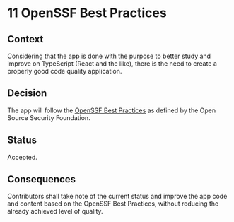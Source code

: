 <!--
© 2022 Marco Bresciani

Copying and distribution of this file, with or without modification, are
permitted in any medium without royalty provided the copyright notice
and this notice are preserved.
This file is offered as-is, without any warranty.

SPDX-FileCopyrightText: 2022 Marco Bresciani

SPDX-License-Identifier: FSFAP
-->
# 11 OpenSSF Best Practices

## Context
Considering that the app is done with the purpose to better study and
improve on TypeScript (React and the like), there is the need to create
a properly good code quality application.

## Decision
The app will follow the
[OpenSSF Best Practices](https://bestpractices.coreinfrastructure.org/en/projects/6084)
as defined by the Open Source Security Foundation.

## Status
Accepted.

## Consequences
Contributors shall take note of the current status and improve the app
code and content based on the OpenSSF Best Practices, without reducing
the already achieved level of quality.
